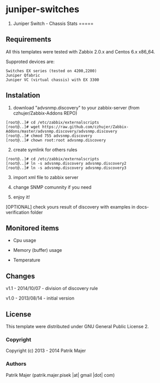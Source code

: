 juniper-switches
=========

1. Juniper Switch - Chassis Stats
=====

Requirements
-----

All this templates were tested with Zabbix 2.0.x and Centos 6.x x86_64.

Supproted devices are:
```
Switches EX series (tested on 4200,2200)
Juniper Qfabric
Juniper VC (virtual chassis) with EX 3300
```

Instalation
-----

1. download "advsnmp.discovery" to your zabbix-server 
(from czhujer/Zabbix-Addons REPO)

```
[root@..]# cd /etc/zabbix/externalscripts
[root@..]# wget https://raw.github.com/czhujer/Zabbix-Addons/master/advsnmp.discovery/advsnmp.discovery
[root@..]# chmod 755 advsnmp.discovery
[root@..]# chown root:root advsnmp.discovery
```

2. create symlink for others rules

```
[root@..]# cd /etc/zabbix/externalscripts
[root@..]# ln -s advsnmp.discovery advsnmp.discovery2
[root@..]# ln -s advsnmp.discovery advsnmp.discovery3
```


3. import xml file to zabbix server

4. change SNMP comunnity if you need

5. enjoy it!

[OPTIONAL] check yours result of discovery with examples in docs-verification folder

Monitored items
------

* Cpu usage

* Memory (buffer) usage

* Temperature


Changes
-------

v1.1 - 2014/10/07 - division of discovery rule

v1.0 - 2013/08/14 - initial version


License
-------

This template were distributed under GNU General Public License 2.

### Copyright

Copyright (c) 2013 - 2014 Patrik Majer
  
### Authors

Patrik Majer
      (patrik.majer.pisek |at| gmail |dot| com)
